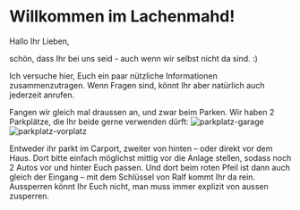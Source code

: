 # Willkommen im Lachenmahd!

Hallo Ihr Lieben,

schön, dass Ihr bei uns seid - auch wenn wir selbst nicht da sind. :)


Ich versuche hier, Euch ein paar nützliche Informationen zusammenzutragen. Wenn Fragen sind, könnt Ihr aber natürlich auch jederzeit anrufen.


Fangen wir gleich mal draussen an, und zwar beim Parken. Wir haben 2 Parkplätze, die Ihr beide gerne verwenden dürft:
![parkplatz-garage](https://user-images.githubusercontent.com/22906149/209480965-4dd8c081-11ea-465b-af84-a13aa386352d.jpg)
![parkplatz-vorplatz](https://user-images.githubusercontent.com/22906149/209480970-c5ae823f-69b3-4da5-8614-35aaddeadcad.jpg)


Entweder ihr parkt im Carport, zweiter von hinten – oder direkt vor dem Haus. Dort bitte einfach möglichst mittig vor die Anlage stellen, sodass noch 2 Autos vor und hinter Euch passen. Und dort beim roten Pfeil ist dann auch gleich der Eingang – mit dem Schlüssel von Ralf kommt Ihr da rein. Aussperren könnt Ihr Euch nicht, man muss immer explizit von aussen zusperren.
